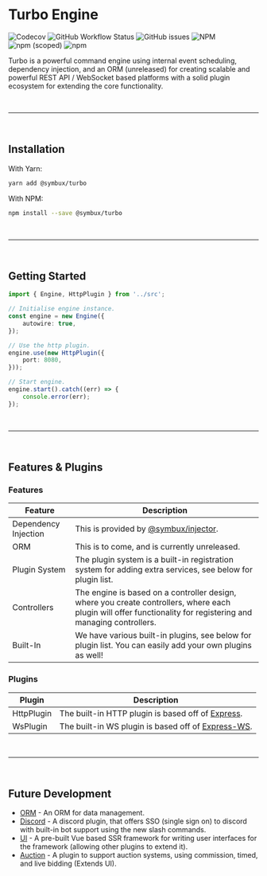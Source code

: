 # Turbo Engine

![Codecov](https://img.shields.io/codecov/c/github/Symbux/Turbo)
![GitHub Workflow Status](https://img.shields.io/github/workflow/status/Symbux/Turbo/Build)
![GitHub issues](https://img.shields.io/github/issues/Symbux/Turbo)
![NPM](https://img.shields.io/npm/l/@symbux/Turbo)
![npm (scoped)](https://img.shields.io/npm/v/@symbux/Turbo)
![npm](https://img.shields.io/npm/dw/@symbux/Turbo)

Turbo is a powerful command engine using internal event scheduling, dependency injection, and an ORM (unreleased) for creating scalable and powerful REST API / WebSocket based platforms with a solid plugin ecosystem for extending the core functionality.

<br>

---

<br>

## Installation

With Yarn:
```bash
yarn add @symbux/turbo
```

With NPM:
```bash
npm install --save @symbux/turbo
```

<br>

---

<br>

## Getting Started

```typescript
import { Engine, HttpPlugin } from '../src';

// Initialise engine instance.
const engine = new Engine({
	autowire: true,
});

// Use the http plugin.
engine.use(new HttpPlugin({
	port: 8080,
}));

// Start engine.
engine.start().catch((err) => {
	console.error(err);
});
```

<br>

---

<br>

## Features & Plugins

### Features

| Feature | Description |
| --- | --- |
| Dependency Injection | This is provided by [@symbux/injector](https://www.npmjs.com/package/@symbux/injector). |
| ORM | This is to come, and is currently unreleased. |
| Plugin System | The plugin system is a built-in registration system for adding extra services, see below for plugin list. |
| Controllers | The engine is based on a controller design, where you create controllers, where each plugin will offer functionality for registering and managing controllers.
| Built-In | We have various built-in plugins, see below for plugin list. You can easily add your own plugins as well! |

### Plugins

| Plugin | Description |
| --- | --- |
| HttpPlugin | The built-in HTTP plugin is based off of [Express](https://www.npmjs.com/package/express). |
| WsPlugin | The built-in WS plugin is based off of [Express-WS](https://www.npmjs.com/package/express-ws). |

<br>

---

<br>

## Future Development

* [ORM](https://www.npmjs.com/package/@symbux/orm) - An ORM for data management.
* [Discord](#) - A discord plugin, that offers SSO (single sign on) to discord with built-in bot support using the new slash commands.
* [UI](#) - A pre-built Vue based SSR framework for writing user interfaces for the framework (allowing other plugins to extend it).
* [Auction](#) - A plugin to support auction systems, using commission, timed, and live bidding (Extends UI).